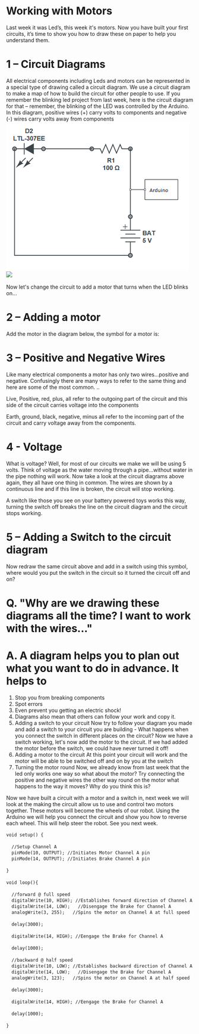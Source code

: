 

# Working with Motors

Last week it was Led’s, this week it's motors. Now you have built your first circuits, it’s time to show you how to draw these on paper to help you understand them.

# 1 – Circuit Diagrams
All electrical components including Leds and motors can be represented in a special type of drawing called a circuit diagram. We use a circuit diagram to make a map of how to build the circuit for other people to use.
If you remember the blinking led project from last week, here is the circuit diagram for that – remember, the blinking of the LED was controlled by the Arduino.
In this diagram, positive wires (+) carry volts to components and negative (-) wires carry volts away from components
 ![Circuit](circuit1.png)
<img src='https://github.com/punkplod23' />

Now let's change the circuit to add a motor that turns when the LED blinks on...
# 2 – Adding a motor
Add the motor in the diagram below, the symbol for a motor is:
 
# 3 – Positive and Negative Wires
Like many electrical components a motor has only two wires...positive and negative. Confusingly there are many ways to refer to the same thing and here are some of the most common. ..

Live, Positive, red, plus, all refer to the outgoing part of the circuit and this side of the circuit carries voltage into the components 

Earth, ground, black, negative, minus all refer to the incoming part of the circuit and carry voltage away from the components.

# 4 - Voltage

What is voltage? Well, for most of our circuits we make we will be using 5 volts. Think of voltage as the water moving through a pipe...without water in the pipe nothing will work. 
Now take a look at the circuit diagrams above again, they all have one thing in common. The wires are shown by a continuous line and if this line is broken, the circuit will stop working. 

A switch like those you see on your battery powered toys works this way, turning the switch off breaks the line on the circuit diagram and the circuit stops working.

# 5 – Adding a Switch to the circuit diagram
Now redraw the same circuit above and add in a switch using this symbol, where would you put the switch in the circuit so it turned the circuit off and on?
 


# Q. "Why are we drawing these diagrams all the time? I want to work with the wires..."
# A. A diagram helps you to plan out what you want to do in advance.  It helps to
1. 	Stop you from breaking components
2. 	Spot errors
3. 	Even prevent you getting an electric shock! 
4. 	Diagrams also mean that others can follow your work and copy it.
6.  Adding a switch to your circuit
Now try to follow your diagram you made and add a switch to your circuit you are building - What happens when you connect the switch in different places on the circuit?
Now we have a switch working, let's now add the motor to the circuit.  If we had added the motor before the switch, we could have never turned it off! 
7.  Adding a motor to the circuit
At this point your circuit will work and the motor will be able to be switched off and on by you at the switch
8.  Turning the motor round
Now, we already know from last week that the led only works one way so what about the motor?
Try connecting the positive and negative wires the other way round on the motor what happens to the way it moves? Why do you think this is?

Now we have built a circuit with a motor and a switch in, next week we will look at the making the circuit allow us to use and control two motors together. These motors will become the wheels of our robot. 
Using the Arduino we will help you connect the circuit and show you how to reverse each wheel. This will help steer the robot.
See you next week. 



```
void setup() {
  
  //Setup Channel A
  pinMode(10, OUTPUT); //Initiates Motor Channel A pin
  pinMode(14, OUTPUT); //Initiates Brake Channel A pin
  
}

void loop(){
  
  //forward @ full speed
  digitalWrite(10, HIGH); //Establishes forward direction of Channel A
  digitalWrite(14, LOW);   //Disengage the Brake for Channel A
  analogWrite(3, 255);   //Spins the motor on Channel A at full speed
  
  delay(3000);
  
  digitalWrite(14, HIGH); //Eengage the Brake for Channel A

  delay(1000);
  
  //backward @ half speed
  digitalWrite(10, LOW); //Establishes backward direction of Channel A
  digitalWrite(14, LOW);   //Disengage the Brake for Channel A
  analogWrite(3, 123);   //Spins the motor on Channel A at half speed
  
  delay(3000);
  
  digitalWrite(14, HIGH); //Eengage the Brake for Channel A
  
  delay(1000);
  
}
```
